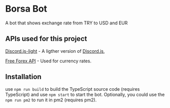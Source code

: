 # Borsa Bot
A bot that shows exchange rate from TRY to USD and EUR

## APIs used for this project

[Discord.js-light](https://www.npmjs.com/package/discord.js-light) - A ligther version of [Discord.js](https://discord.js.org/#/),

[Free Forex API](https://www.freeforexapi.com/) - Used for currency rates.

## Installation
use `npm run build` to build the TypeScript source code (requires TypeScript) and use `npm start` to start the bot.
Optionally, you could use the `npm run pm2` to run it in pm2 (requires pm2).